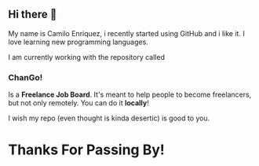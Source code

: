 ## Hi there 👋

My name is Camilo Enriquez, i recently started using GitHub and i like it. I love learning new programming languages.

I am currently working with the repository called 
### ChanGo!
Is a **Freelance Job Board**. It's meant to help people to become freelancers, but not only remotely. You can do it **locally**!

I wish my repo (even thought is kinda desertic) is good to you. 


# Thanks For Passing By!
<!--
**k1000oEnz/k1000oEnz** is a ✨ _special_ ✨ repository because its `README.md` (this file) appears on your GitHub profile.

Here are some ideas to get you started:

- 🔭 I’m currently working on ...
- 🌱 I’m currently learning ...
- 👯 I’m looking to collaborate on ...
- 🤔 I’m looking for help with ...
- 💬 Ask me about ...
- 📫 How to reach me: ...
- 😄 Pronouns: ...
- ⚡ Fun fact: ...
-->
